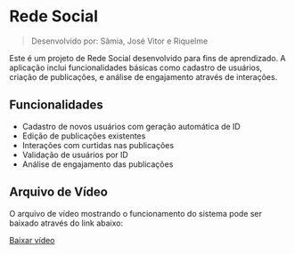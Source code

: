 # Rede Social

> Desenvolvido por: Sâmia, José Vitor e Riquelme 

Este é um projeto de Rede Social desenvolvido para fins de aprendizado. A aplicação inclui funcionalidades básicas como cadastro de usuários, criação de publicações, e análise de engajamento através de interações.

## Funcionalidades

- Cadastro de novos usuários com geração automática de ID
- Edição de publicações existentes
- Interações com curtidas nas publicações
- Validação de usuários por ID
- Análise de engajamento das publicações

## Arquivo de Vídeo

O arquivo de vídeo mostrando o funcionamento do sistema pode ser baixado através do link abaixo:

[Baixar vídeo](https://drive.google.com/file/d/1rKmbkoF5Woh2ZvIMFOGrSb0h0CkXnsx8/view?usp=drive_link)
